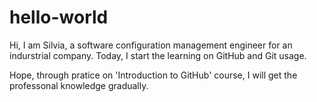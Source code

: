 # hello-world

Hi,
I am Silvia, a software configuration management engineer for an indurstrial company. 
Today, I start the learning on GitHub and Git usage. 

Hope, through pratice on 'Introduction to GitHub' course, I will get the professonal knowledge gradually.
